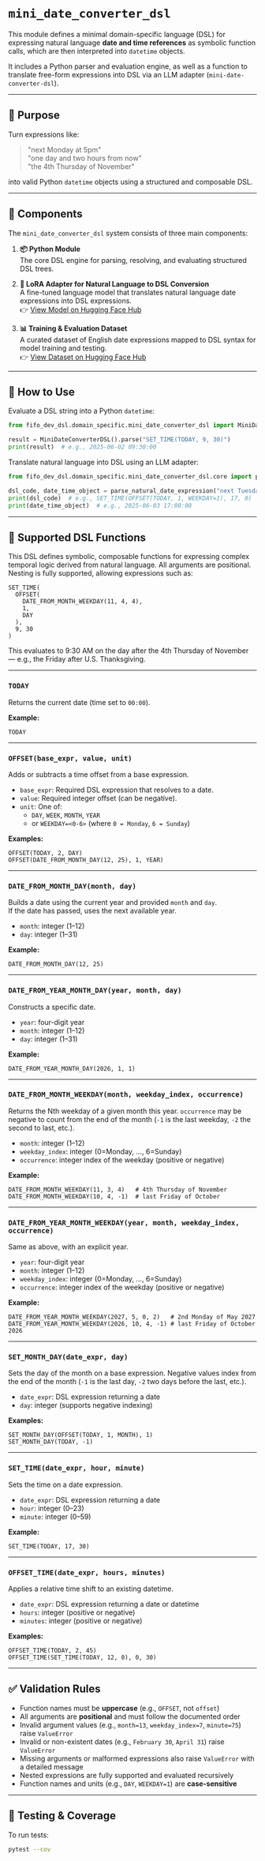 # `mini_date_converter_dsl`

This module defines a minimal domain-specific language (DSL) for expressing natural language **date and time references** as symbolic function calls, which are then interpreted into `datetime` objects.

It includes a Python parser and evaluation engine, as well as a function to translate free-form expressions into DSL via an LLM adapter (`mini-date-converter-dsl`).

---

## 🧠 Purpose

Turn expressions like:

> "next Monday at 5pm"  
> "one day and two hours from now"  
> "the 4th Thursday of November"

into valid Python `datetime` objects using a structured and composable DSL.

---

## 🧩 Components

The `mini_date_converter_dsl` system consists of three main components:

1. **📦 Python Module**  
   The core DSL engine for parsing, resolving, and evaluating structured DSL trees.

2. **🧠 LoRA Adapter for Natural Language to DSL Conversion**  
   A fine-tuned language model that translates natural language date expressions into DSL expressions.  
   👉 [View Model on Hugging Face Hub](https://huggingface.co/a6188466/mini-date-converter-dsl-adapter)

3. **📊 Training & Evaluation Dataset**  
   A curated dataset of English date expressions mapped to DSL syntax for model training and testing.  
   👉 [View Dataset on Hugging Face Hub](https://huggingface.co/datasets/a6188466/mini-date-converter-dsl-dataset)

---

## 🚀 How to Use

Evaluate a DSL string into a Python `datetime`:

```python
from fifo_dev_dsl.domain_specific.mini_date_converter_dsl import MiniDateConverterDSL

result = MiniDateConverterDSL().parse("SET_TIME(TODAY, 9, 30)")
print(result)  # e.g., 2025-06-02 09:30:00
```

Translate natural language into DSL using an LLM adapter:

```python
from fifo_dev_dsl.domain_specific.mini_date_converter_dsl.core import parse_natural_date_expression

dsl_code, date_time_object = parse_natural_date_expression("next Tuesday at 5pm", model="phi")
print(dsl_code)  # e.g., SET_TIME(OFFSET(TODAY, 1, WEEKDAY=1), 17, 0)
print(date_time_object)  # e.g., 2025-06-03 17:00:00
```

---

## 📘 Supported DSL Functions

This DSL defines symbolic, composable functions for expressing complex temporal logic derived from natural language. All arguments are positional. Nesting is fully supported, allowing expressions such as:

```dsl
SET_TIME(
  OFFSET(
    DATE_FROM_MONTH_WEEKDAY(11, 4, 4),
    1,
    DAY
  ),
  9, 30
)
```

This evaluates to 9:30 AM on the day after the 4th Thursday of November — e.g., the Friday after U.S. Thanksgiving.

---

### `TODAY`

Returns the current date (time set to `00:00`).

**Example:**

```dsl
TODAY
```

---

### `OFFSET(base_expr, value, unit)`

Adds or subtracts a time offset from a base expression.

- `base_expr`: Required DSL expression that resolves to a date.
- `value`: Required integer offset (can be negative).
- `unit`: One of:
  - `DAY`, `WEEK`, `MONTH`, `YEAR`
  - or `WEEKDAY=<0-6>` (where `0 = Monday`, `6 = Sunday`)

**Examples:**

```dsl
OFFSET(TODAY, 2, DAY)
OFFSET(DATE_FROM_MONTH_DAY(12, 25), 1, YEAR)
```

---

### `DATE_FROM_MONTH_DAY(month, day)`

Builds a date using the current year and provided `month` and `day`.  
If the date has passed, uses the next available year.

- `month`: integer (1–12)
- `day`: integer (1–31)

**Example:**

```dsl
DATE_FROM_MONTH_DAY(12, 25)
```

---

### `DATE_FROM_YEAR_MONTH_DAY(year, month, day)`

Constructs a specific date.

- `year`: four-digit year
- `month`: integer (1–12)
- `day`: integer (1–31)

**Example:**

```dsl
DATE_FROM_YEAR_MONTH_DAY(2026, 1, 1)
```

---

### `DATE_FROM_MONTH_WEEKDAY(month, weekday_index, occurrence)`

Returns the Nth weekday of a given month this year. `occurrence` may be
negative to count from the end of the month (`-1` is the last weekday,
`-2` the second to last, etc.).

- `month`: integer (1–12)
- `weekday_index`: integer (0=Monday, ..., 6=Sunday)
- `occurrence`: integer index of the weekday (positive or negative)

**Example:**

```dsl
DATE_FROM_MONTH_WEEKDAY(11, 3, 4)   # 4th Thursday of November
DATE_FROM_MONTH_WEEKDAY(10, 4, -1)  # last Friday of October
```

---

### `DATE_FROM_YEAR_MONTH_WEEKDAY(year, month, weekday_index, occurrence)`

Same as above, with an explicit year.

- `year`: four-digit year
- `month`: integer (1–12)
- `weekday_index`: integer (0=Monday, ..., 6=Sunday)
- `occurrence`: integer index of the weekday (positive or negative)

**Example:**

```dsl
DATE_FROM_YEAR_MONTH_WEEKDAY(2027, 5, 0, 2)   # 2nd Monday of May 2027
DATE_FROM_YEAR_MONTH_WEEKDAY(2026, 10, 4, -1) # last Friday of October 2026
```

---

### `SET_MONTH_DAY(date_expr, day)`

Sets the day of the month on a base expression. Negative values index from the
end of the month (`-1` is the last day, `-2` two days before the last, etc.).

- `date_expr`: DSL expression returning a date
- `day`: integer (supports negative indexing)

**Examples:**

```dsl
SET_MONTH_DAY(OFFSET(TODAY, 1, MONTH), 1)
SET_MONTH_DAY(TODAY, -1)
```

---

### `SET_TIME(date_expr, hour, minute)`

Sets the time on a date expression.

- `date_expr`: DSL expression returning a date
- `hour`: integer (0–23)
- `minute`: integer (0–59)

**Example:**

```dsl
SET_TIME(TODAY, 17, 30)
```

---

### `OFFSET_TIME(date_expr, hours, minutes)`

Applies a relative time shift to an existing datetime.

- `date_expr`: DSL expression returning a date or datetime
- `hours`: integer (positive or negative)
- `minutes`: integer (positive or negative)

**Examples:**

```dsl
OFFSET_TIME(TODAY, 2, 45)
OFFSET_TIME(SET_TIME(TODAY, 12, 0), 0, 30)
```

---

## ✅ Validation Rules

- Function names must be **uppercase** (e.g., `OFFSET`, not `offset`)
- All arguments are **positional** and must follow the documented order
- Invalid argument values (e.g., `month=13`, `weekday_index=7`, `minute=75`) raise `ValueError`
- Invalid or non-existent dates (e.g., `February 30`, `April 31`) raise `ValueError`
- Missing arguments or malformed expressions also raise `ValueError` with a detailed message
- Nested expressions are fully supported and evaluated recursively
- Function names and units (e.g., `DAY`, `WEEKDAY=1`) are **case-sensitive**

---

## 🧪 Testing & Coverage

To run tests:

```bash
pytest --cov
```
